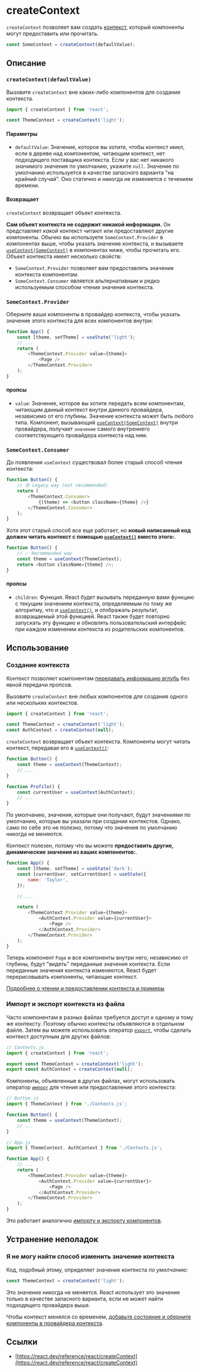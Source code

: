 # createContext

`createContext` позволяет вам создать [контекст](../learn/passing-data-deeply-with-context.md), который компоненты могут предоставить или прочитать.

<!-- 0001.part.md -->

```js
const SomeContext = createContext(defaultValue);
```

<!-- 0002.part.md -->

## Описание

### `createContext(defaultValue)`

Вызовите `createContext` вне каких-либо компонентов для создания контекста.

<!-- 0003.part.md -->

```js
import { createContext } from 'react';

const ThemeContext = createContext('light');
```

#### Параметры

-   `defaultValue`: Значение, которое вы хотите, чтобы контекст имел, если в дереве над компонентом, читающим контекст, нет подходящего поставщика контекста. Если у вас нет никакого значимого значения по умолчанию, укажите `null`. Значение по умолчанию используется в качестве запасного варианта "на крайний случай". Оно статично и никогда не изменяется с течением времени.

#### Возвращает

`createContext` возвращает объект контекста.

**Сам объект контекста не содержит никакой информации.** Он представляет _какой_ контекст читают или предоставляют другие компоненты. Обычно вы используете `SomeContext.Provider` в компонентах выше, чтобы указать значение контекста, и вызываете [`useContext(SomeContext)`](useContext.md) в компонентах ниже, чтобы прочитать его. Объект контекста имеет несколько свойств:

-   `SomeContext.Provider` позволяет вам предоставлять значение контекста компонентам.
-   `SomeContext.Consumer` является альтернативным и редко используемым способом чтения значения контекста.

### `SomeContext.Provider`

Оберните ваши компоненты в провайдер контекста, чтобы указать значение этого контекста для всех компонентов внутри:

<!-- 0005.part.md -->

```js
function App() {
    const [theme, setTheme] = useState('light');
    // ...
    return (
        <ThemeContext.Provider value={theme}>
            <Page />
        </ThemeContext.Provider>
    );
}
```

<!-- 0006.part.md -->

#### пропсы

-   `value`: Значение, которое вы хотите передать всем компонентам, читающим данный контекст внутри данного провайдера, независимо от его глубины. Значение контекста может быть любого типа. Компонент, вызывающий [`useContext(SomeContext)`](useContext.md) внутри провайдера, получает `значение` самого внутреннего соответствующего провайдера контекста над ним.

### `SomeContext.Consumer`

До появления `useContext` существовал более старый способ чтения контекста:

<!-- 0007.part.md -->

```js
function Button() {
    // 🟡 Legacy way (not recommended)
    return (
        <ThemeContext.Consumer>
            {(theme) => <button className={theme} />}
        </ThemeContext.Consumer>
    );
}
```

<!-- 0008.part.md -->

Хотя этот старый способ все еще работает, но **новый написанный код должен читать контекст с помощью [`useContext()`](useContext.md) вместо этого:**.

<!-- 0009.part.md -->

```js
function Button() {
    // ✅ Recommended way
    const theme = useContext(ThemeContext);
    return <button className={theme} />;
}
```

<!-- 0010.part.md -->

#### пропсы

-   `children`: Функция. React будет вызывать переданную вами функцию с текущим значением контекста, определяемым по тому же алгоритму, что и [`useContext()`](useContext.md), и отображать результат, возвращаемый этой функцией. React также будет повторно запускать эту функцию и обновлять пользовательский интерфейс при каждом изменении контекста из родительских компонентов.

## Использование

### Создание контекста

Контекст позволяет компонентам [передавать информацию вглубь](../learn/passing-data-deeply-with-context.md) без явной передачи пропсов.

Вызовите `createContext` вне любых компонентов для создания одного или нескольких контекстов.

<!-- 0011.part.md -->

```js
import { createContext } from 'react';

const ThemeContext = createContext('light');
const AuthContext = createContext(null);
```

<!-- 0012.part.md -->

`createContext` возвращает объект контекста. Компоненты могут читать контекст, передавая его в [`useContext()`](useContext.md):

<!-- 0013.part.md -->

```js
function Button() {
    const theme = useContext(ThemeContext);
    // ...
}

function Profile() {
    const currentUser = useContext(AuthContext);
    // ...
}
```

<!-- 0014.part.md -->

По умолчанию, значения, которые они получают, будут значениями по умолчанию, которые вы указали при создании контекстов. Однако, само по себе это не полезно, потому что значения по умолчанию никогда не меняются.

Контекст полезен, потому что вы можете **предоставить другие, динамические значения из ваших компонентов:**.

<!-- 0015.part.md -->

```js
function App() {
    const [theme, setTheme] = useState('dark');
    const [currentUser, setCurrentUser] = useState({
        name: 'Taylor',
    });

    // ...

    return (
        <ThemeContext.Provider value={theme}>
            <AuthContext.Provider value={currentUser}>
                <Page />
            </AuthContext.Provider>
        </ThemeContext.Provider>
    );
}
```

<!-- 0016.part.md -->

Теперь компонент `Page` и все компоненты внутри него, независимо от глубины, будут "видеть" переданные значения контекста. Если переданные значения контекста изменяются, React будет перерисовывать компоненты, читающие контекст.

[Подробнее о чтении и предоставлении контекста и примеры](useContext.md)

### Импорт и экспорт контекста из файла

Часто компонентам в разных файлах требуется доступ к одному и тому же контексту. Поэтому обычно контексты объявляются в отдельном файле. Затем вы можете использовать оператор [`export`](https://developer.mozilla.org/docs/web/javascript/reference/statements/export), чтобы сделать контекст доступным для других файлов:

<!-- 0017.part.md -->

```js
// Contexts.js
import { createContext } from 'react';

export const ThemeContext = createContext('light');
export const AuthContext = createContext(null);
```

<!-- 0018.part.md -->

Компоненты, объявленные в других файлах, могут использовать оператор [`импорт`](https://developer.mozilla.org/docs/web/javascript/reference/statements/import) для чтения или предоставления этого контекста:

<!-- 0019.part.md -->

```js
// Button.js
import { ThemeContext } from './Contexts.js';

function Button() {
    const theme = useContext(ThemeContext);
    // ...
}
```

<!-- 0020.part.md -->

<!-- 0021.part.md -->

```js
// App.js
import { ThemeContext, AuthContext } from './Contexts.js';

function App() {
    // ...
    return (
        <ThemeContext.Provider value={theme}>
            <AuthContext.Provider value={currentUser}>
                <Page />
            </AuthContext.Provider>
        </ThemeContext.Provider>
    );
}
```

<!-- 0022.part.md -->

Это работает аналогично [импорту и экспорту компонентов](../learn/importing-and-exporting-components.md).

## Устранение неполадок

### Я не могу найти способ изменить значение контекста

Код, подобный этому, определяет значение контекста _по умолчанию_:

<!-- 0023.part.md -->

```js
const ThemeContext = createContext('light');
```

<!-- 0024.part.md -->

Это значение никогда не меняется. React использует это значение только в качестве запасного варианта, если не может найти подходящего провайдера выше.

Чтобы контекст менялся со временем, [добавьте состояние и оберните компоненты в провайдера контекста](useContext.md).

<!-- 0025.part.md -->

## Ссылки

-   [https://react.dev/reference/react/createContext](https://react.dev/reference/react/createContext)
